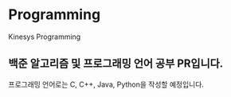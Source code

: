 # Programming
Kinesys Programming

## 백준 알고리즘 및 프로그래밍 언어 공부 PR입니다.

프로그래밍 언어로는 C, C++, Java, Python을 작성할 예정입니다.
